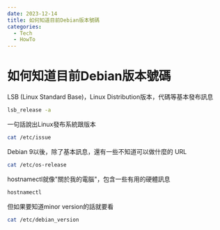 ```yaml
---
date: 2023-12-14
title: 如何知道目前Debian版本號碼
categories:
  - Tech
  - HowTo
---
```


# 如何知道目前Debian版本號碼

LSB (Linux Standard Base)，Linux Distribution版本，代碼等基本發布訊息

```bash
lsb_release -a
```

一句話說出Linux發布系統跟版本

```bash
cat /etc/issue
```

Debian 9以後，除了基本訊息，還有一些不知道可以做什麼的 URL

```bash
cat /etc/os-release
```

hostnamectl就像"關於我的電腦"，包含一些有用的硬體訊息

```bash
hostnamectl
```

但如果要知道minor version的話就要看

```bash
cat /etc/debian_version
```
